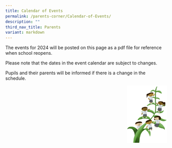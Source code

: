 ```yaml
---
title: Calendar of Events
permalink: /parents-corner/Calendar-of-Events/
description: ""
third_nav_title: Parents
variant: markdown
---
```

The events for 2024 will be posted on this page as a pdf file for reference when school reopens.

Please note that the dates in the event calendar are subject to changes.

Pupils and their parents will be informed if there is a change in the schedule.

<!--Please click&nbsp;**[here]**&nbsp;to download the file.-->

<img src="/images/Small%20logo/gwps%20children%20(1).png" style="width:25%;float:right">